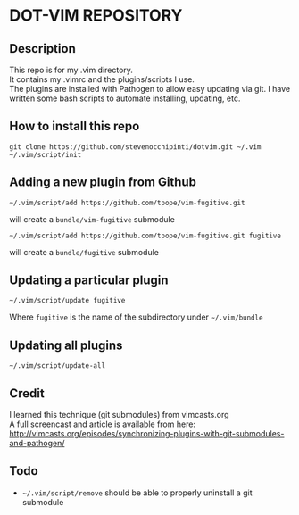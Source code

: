DOT-VIM REPOSITORY
==================


Description
-----------

This repo is for my .vim directory.  
It contains my .vimrc and the plugins/scripts I use.  
The plugins are installed with Pathogen to allow easy updating via git.
I have written some bash scripts to automate installing, updating, etc.


How to install this repo
------------------------

    git clone https://github.com/stevenocchipinti/dotvim.git ~/.vim
    ~/.vim/script/init


Adding a new plugin from Github
-------------------------------

    ~/.vim/script/add https://github.com/tpope/vim-fugitive.git

will create a `bundle/vim-fugitive` submodule

    ~/.vim/script/add https://github.com/tpope/vim-fugitive.git fugitive

will create a `bundle/fugitive` submodule


Updating a particular plugin
----------------------------

    ~/.vim/script/update fugitive

Where `fugitive` is the name of the subdirectory under `~/.vim/bundle`

Updating all plugins
--------------------

    ~/.vim/script/update-all


Credit
------

I learned this technique (git submodules) from vimcasts.org  
A full screencast and article is available from here:  
http://vimcasts.org/episodes/synchronizing-plugins-with-git-submodules-and-pathogen/


Todo
----

* `~/.vim/script/remove` should be able to properly uninstall a git submodule